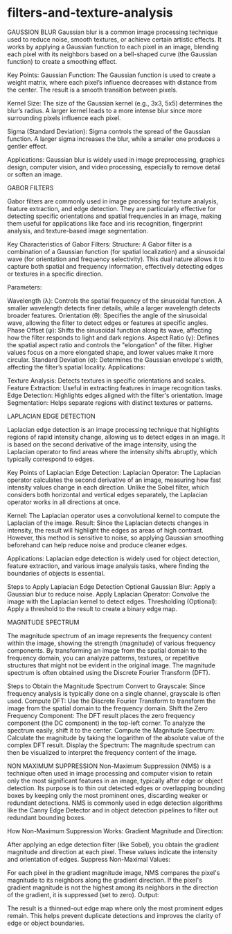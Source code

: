 # filters-and-texture-analysis
GAUSSION BLUR
Gaussian blur is a common image processing technique used to reduce noise, smooth textures, or achieve certain artistic effects. It works by applying a Gaussian function to each pixel in an image, blending each pixel with its neighbors based on a bell-shaped curve (the Gaussian function) to create a smoothing effect.

Key Points:
Gaussian Function: The Gaussian function is used to create a weight matrix, where each pixel’s influence decreases with distance from the center. The result is a smooth transition between pixels.

Kernel Size: The size of the Gaussian kernel (e.g., 3x3, 5x5) determines the blur’s radius. A larger kernel leads to a more intense blur since more surrounding pixels influence each pixel.

Sigma (Standard Deviation): Sigma controls the spread of the Gaussian function. A larger sigma increases the blur, while a smaller one produces a gentler effect.

Applications: Gaussian blur is widely used in image preprocessing, graphics design, computer vision, and video processing, especially to remove detail or soften an image.

GABOR FILTERS

Gabor filters are commonly used in image processing for texture analysis, feature extraction, and edge detection. They are particularly effective for detecting specific orientations and spatial frequencies in an image, making them useful for applications like face and iris recognition, fingerprint analysis, and texture-based image segmentation.

Key Characteristics of Gabor Filters:
Structure: A Gabor filter is a combination of a Gaussian function (for spatial localization) and a sinusoidal wave (for orientation and frequency selectivity). This dual nature allows it to capture both spatial and frequency information, effectively detecting edges or textures in a specific direction.

Parameters:

Wavelength (λ): Controls the spatial frequency of the sinusoidal function. A smaller wavelength detects finer details, while a larger wavelength detects broader features.
Orientation (θ): Specifies the angle of the sinusoidal wave, allowing the filter to detect edges or features at specific angles.
Phase Offset (φ): Shifts the sinusoidal function along its wave, affecting how the filter responds to light and dark regions.
Aspect Ratio (γ): Defines the spatial aspect ratio and controls the "elongation" of the filter. Higher values focus on a more elongated shape, and lower values make it more circular.
Standard Deviation (σ): Determines the Gaussian envelope's width, affecting the filter’s spatial locality.
Applications:

Texture Analysis: Detects textures in specific orientations and scales.
Feature Extraction: Useful in extracting features in image recognition tasks.
Edge Detection: Highlights edges aligned with the filter's orientation.
Image Segmentation: Helps separate regions with distinct textures or patterns.

LAPLACIAN EDGE DETECTION

Laplacian edge detection is an image processing technique that highlights regions of rapid intensity change, allowing us to detect edges in an image. It is based on the second derivative of the image intensity, using the Laplacian operator to find areas where the intensity shifts abruptly, which typically correspond to edges.

Key Points of Laplacian Edge Detection:
Laplacian Operator: The Laplacian operator calculates the second derivative of an image, measuring how fast intensity values change in each direction. Unlike the Sobel filter, which considers both horizontal and vertical edges separately, the Laplacian operator works in all directions at once.

Kernel: The Laplacian operator uses a convolutional kernel to compute the Laplacian of the image. 
Result: Since the Laplacian detects changes in intensity, the result will highlight the edges as areas of high contrast. However, this method is sensitive to noise, so applying Gaussian smoothing beforehand can help reduce noise and produce cleaner edges.

Applications: Laplacian edge detection is widely used for object detection, feature extraction, and various image analysis tasks, where finding the boundaries of objects is essential.

Steps to Apply Laplacian Edge Detection
Optional Gaussian Blur: Apply a Gaussian blur to reduce noise.
Apply Laplacian Operator: Convolve the image with the Laplacian kernel to detect edges.
Thresholding (Optional): Apply a threshold to the result to create a binary edge map.

MAGNITUDE SPECTRUM

The magnitude spectrum of an image represents the frequency content within the image, showing the strength (magnitude) of various frequency components. By transforming an image from the spatial domain to the frequency domain, you can analyze patterns, textures, or repetitive structures that might not be evident in the original image. The magnitude spectrum is often obtained using the Discrete Fourier Transform (DFT).

Steps to Obtain the Magnitude Spectrum
Convert to Grayscale: Since frequency analysis is typically done on a single channel, grayscale is often used.
Compute DFT: Use the Discrete Fourier Transform to transform the image from the spatial domain to the frequency domain.
Shift the Zero Frequency Component: The DFT result places the zero frequency component (the DC component) in the top-left corner. To analyze the spectrum easily, shift it to the center.
Compute the Magnitude Spectrum: Calculate the magnitude by taking the logarithm of the absolute value of the complex DFT result.
Display the Spectrum: The magnitude spectrum can then be visualized to interpret the frequency content of the image.


NON MAXIMUM SUPPRESSION
Non-Maximum Suppression (NMS) is a technique often used in image processing and computer vision to retain only the most significant features in an image, typically after edge or object detection. Its purpose is to thin out detected edges or overlapping bounding boxes by keeping only the most prominent ones, discarding weaker or redundant detections. NMS is commonly used in edge detection algorithms like the Canny Edge Detector and in object detection pipelines to filter out redundant bounding boxes.

How Non-Maximum Suppression Works:
Gradient Magnitude and Direction:

After applying an edge detection filter (like Sobel), you obtain the gradient magnitude and direction at each pixel. These values indicate the intensity and orientation of edges.
Suppress Non-Maximal Values:

For each pixel in the gradient magnitude image, NMS compares the pixel's magnitude to its neighbors along the gradient direction.
If the pixel's gradient magnitude is not the highest among its neighbors in the direction of the gradient, it is suppressed (set to zero).
Output:

The result is a thinned-out edge map where only the most prominent edges remain. This helps prevent duplicate detections and improves the clarity of edge or object boundaries.
